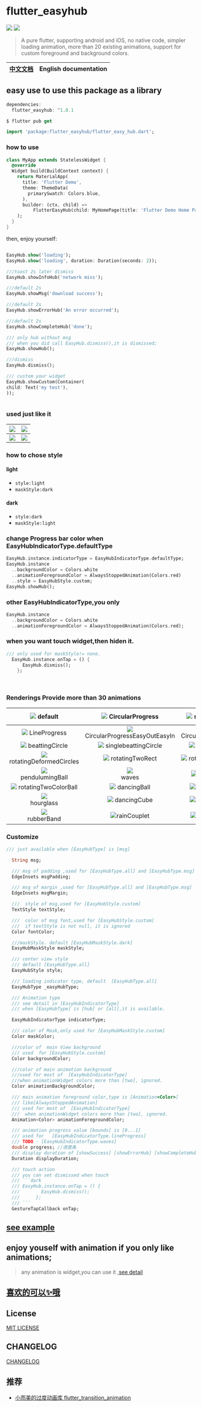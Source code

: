 # flutter_easyhub
![](https://badgen.net/github/license/micromatch/micromatch)
![](https://img.shields.io/pub/v/flutter_easyhub)

> A pure flutter, supporting android and iOS, no native code, simpler loading animation, more than 20 existing animations, support for custom foreground and background colors.


|[中文文档](README_CN.md)|English documentation|
|:-:|:-:|

## easy use to use this package as a library

```dart
dependencies:
  flutter_easyhub: ^1.0.1

$ flutter pub get

import 'package:flutter_easyhub/flutter_easy_hub.dart';
```
### how to use
```dart
class MyApp extends StatelessWidget {
  @override
  Widget build(BuildContext context) {
    return MaterialApp(
      title: 'Flutter Demo',
      theme: ThemeData(
        primarySwatch: Colors.blue,
      ),
      builder: (ctx, child) =>
          FlutterEasyHub(child: MyHomePage(title: 'Flutter Demo Home Page')),
    );
  }
}
```

 
then, enjoy yourself:

```dart

EasyHub.show('loading');
EasyHub.show('loading', duration: Duration(seconds: 2));

///toast 2s later dismiss
EasyHub.showInfoHub('network miss');

///default 2s
EasyHub.showMsg('download success');

///default 2s
EasyHub.showErrorHub('An error occurred');

///default 2s
EasyHub.showCompleteHub('done');

/// only hub without msg
/// when you did call EasyHub.dismiss(),it is dismissed;
EasyHub.showHub();

///dismiss
EasyHub.dismiss();

/// custom your widget
EasyHub.showCustom(Container(
child: Text('my test'),
));
  
```

### used just like it
|![](images/example.gif)|![](images/example2.gif)|
|:--:|:--:|
|![](images/example3.gif)|![](images/all.gif)|


### how to chose style
#### light
- `style:light`
- `maskStyle:dark`

#### dark
- `style:dark`
- `maskStyle:light`


### change Progress bar color when EasyHubIndicatorType.defaultType

```dart
EasyHub.instance.indicatorType = EasyHubIndicatorType.defaultType;
EasyHub.instance
  ..backgroundColor = Colors.white
  ..animationForegroundColor = AlwaysStoppedAnimation(Colors.red)
  ..style = EasyHubStyle.custom;
EasyHub.showHub();
```

### other EasyHubIndicatorType,you only 

```dart
EasyHub.instance
  ..backgroundColor = Colors.white
  ..animationForegroundColor = AlwaysStoppedAnimation(Colors.red);
```
### when you want touch widget,then hiden it.

```dart 
/// only used for maskStyle!= none.
  EasyHub.instance.onTap = () {
      EasyHub.dismiss();
    };
```
 



### Renderings  Provide more than 30 animations 
|![](images/default.GIF) default |![](images/CircularProgress.GIF) CircularProgress|![](images/errorHub.PNG) showErrorHub| ![](images/complete.PNG) showComplateHub |
|:-:|:-:|:-:|:-:|
|![](images/line.GIF) LineProgress |![](images/CircularProgressEasyOutEasyIn.GIF) CircularProgressEasyOutEasyIn |![](images/CircularProgressEasy.GIF) CircularProgressEasy |![](images/singleFlipingRect.GIF) singleFlipingRect |
|![](images/beattingCircle.GIF) beattingCircle |![](images/singlebeattingCircle.GIF) singlebeattingCircle |![](images/beatingRects.GIF) beatingRects |![](images/rotatingCircles.GIF) rotatingCircles |
|![](images/rotatingDeformedCircles.GIF) rotatingDeformedCircles |![](images/rotatingTwoRect.GIF) rotatingTwoRect |![](images/rotatingTwoCircles.GIF) rotatingTwoCircles |![](images/foldingRect.GIF) foldingRect |
|![](images/pendulumingBall.GIF) <br> pendulumingBall |![](images/waves.GIF) <br>waves |![](images/spitBubbles.GIF) spitBubbles |![](images/movingCube.GIF) movingCube |
|![](images/rotatingTwoColorBall.GIF) rotatingTwoColorBall |![](images/dancingBall.GIF) dancingBall |![](images/flashingBalls.GIF) flashingBalls|![](images/fallingBall.GIF)fallingBall|
|![](images/hourglass.GIF)<br>hourglass|![](images/dancingCube.GIF) dancingCube|![](images/swingingBall.GIF) swingingBall|![](images/creepingBug.GIF) creepingBug|
|![](images/rubberBand.GIF)<br> rubberBand|![](images/rainCouplet.GIF)rainCouplet|![](images/flipDiamond.GIF) flipDiamond|![](images/fragmentRect.gif) <br>fragmentRect|


### Customize

```dart
/// just available when [EasyHubType] is [msg]

  String msg;

  /// msg of padding ,used for [EasyHubType.all] and [EasyHubType.msg]
  EdgeInsets msgPadding;

  /// msg of margin ,used for [EasyHubType.all] and [EasyHubType.msg]
  EdgeInsets msgMargin;

  ///  style of msg,used for [EasyHubStyle.custom]
  TextStyle textStyle;

  ///  color of msg font,used for [EasyHubStyle.custom]
  ///  if textStyle is not null, it is ignored
  Color fontColor;

  ///maskStyle. default [EasyHubMaskStyle.dark]
  EasyHubMaskStyle maskStyle;

  /// center view style
  /// default [EasyHubType.all]
  EasyHubStyle style;

  /// loading indicator type, default  [EasyHubType.all]
  EasyHubType _easyHubType;

  /// Animation type
  /// see detail in [EasyHubIndicatorType]
  /// when [EasyHubType] is [hub] or [all],it is available.

  EasyHubIndicatorType indicatorType;

  /// color of Mask,only used for [EasyHubMaskStyle.custom]
  Color maskColor;

  ///color of  main View background
  /// used  for [EasyHubStyle.custom]
  Color backgroundColor;

  ///color of main animation background
  ///used for most of  [EasyHubIndicatorType]
  ///when animationWidget colors more than [two], ignored.
  Color animationBackgroundColor;

  /// main animation foreground color,type is [Animation<Color>]
  /// like[AlwaysStoppedAnimation]
  /// used for most of  [EasyHubIndicatorType]
  ///  when animationWidget colors more than [two], ignored.
  Animation<Color> animationForegroundColor;

  /// animation progress value [bounds] is [0...1]
  /// used for   [EasyHubIndicatorType.lineProgress]
  /// TODO - [EasyHubIndicatorType.waves]
  double progress; //进度条
  /// display duration of [showSuccess] [showErrorHub] [showCompleteHub], default 2000ms.
  Duration displayDuration;

  /// touch action
  /// you can set dismissed when touch
  /// ```dark
  /// EasyHub.instance.onTap = () {
  ///        EasyHub.dismiss();
  ///      };
  /// ```
  GestureTapCallback onTap;

```

 
## [see example](./example/lib/main.dart)
##  enjoy youself with animation if you only like animations;

 > any animation is widget,you can use it ,[see detail](https://github.com/ifgyong/flutter_easyHub/blob/master/lib/tool/Util.dart)

 

## [喜欢的可以✨哦](https://github.com/ifgyong/flutter_easyHub)

## License
[MIT LICENSE](./LICENSE)

## CHANGELOG
[CHANGELOG](./CHANGELOG.md)


## 推荐
- [小而美的过度动画库 flutter_transition_animation](https://github.com/ifgyong/flutter_transition_animation)



